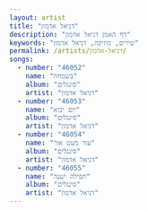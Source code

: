 ```yaml
---
layout: artist
title: "דניאל אדמון"
description: "דף האמן דניאל אדמון"
keywords: "שירים, מוזיקה, דניאל אדמון"
permalink: /artists/דניאל-אדמון/
songs:
  - number: "46052"
    name: "בשמחה"
    album: "סינגלים"
    artist: "דניאל אדמון"
  - number: "46053"
    name: "יום יבוא"
    album: "סינגלים"
    artist: "דניאל אדמון"
  - number: "46054"
    name: "עוד מעט אור"
    album: "סינגלים"
    artist: "דניאל אדמון"
  - number: "46055"
    name: "תפילה ישנה"
    album: "סינגלים"
    artist: "דניאל אדמון"
---
```

